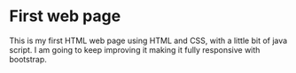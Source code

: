 # First web page
This is my first HTML web page using HTML and CSS, with a little bit of java script.
I am going to keep improving it making it fully responsive with bootstrap.
